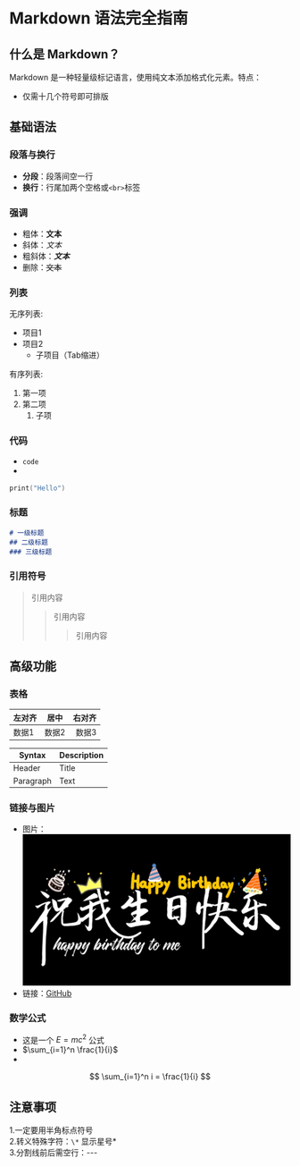 # Markdown 语法完全指南
## 什么是 Markdown？
Markdown 是一种轻量级标记语言，使用纯文本添加格式化元素。特点：
- 仅需十几个符号即可排版
## 基础语法
### 段落与换行
- **分段**：段落间空一行
- **换行**：行尾加两个空格或`<br>`标签  
### 强调
- 粗体：**文本**
- 斜体：*文本*
- 粗斜体：***文本***
- 删除：~~文本~~
### 列表 ###
无序列表:  
- 项目1
- 项目2
  - 子项目（Tab缩进）

有序列表:  
1. 第一项
2. 第二项
   1. 子项
### 代码 ###
- `code`
- 
```c
print("Hello")
```
### 标题
```markdown
# 一级标题
## 二级标题
### 三级标题
```
### 引用符号 ###
> 引用内容
>> 引用内容
>>> 引用内容
## 高级功能 ##
### 表格 ###
| 左对齐 | 居中 | 右对齐 |
|:-------|:----:|-------:|
| 数据1  | 数据2 |  数据3 |

| Syntax | Description |
| --- | ----------- |
| Header | Title |
| Paragraph | Text |
### 链接与图片 ###
- 图片：![Purple Head](2.jpg)
- 链接：[GitHub](https://github.com)
### 数学公式 ###
- 这是一个 $E=mc^2$ 公式
- $\sum_{i=1}^n \frac{1}{i}$
- 
$$
\sum_{i=1}^n i = \frac{1}{i}
$$
## 注意事项 ##
1.一定要用半角标点符号  
2.转义特殊字符：`\*` 显示星号\*  
3.分割线前后需空行：---
